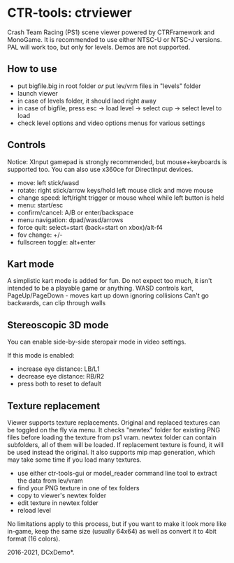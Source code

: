 # CTR-tools: ctrviewer
Crash Team Racing (PS1) scene viewer powered by CTRFramework and MonoGame.
It is recommended to use either NTSC-U or NTSC-J versions. PAL will work too, but only for levels.
Demos are not supported.

## How to use
- put bigfile.big in root folder *or* put lev/vrm files in "levels" folder
- launch viewer
- in case of levels folder, it should laod right away
- in case of bigfile, press esc -> load level -> select cup -> select level to load
- check level options and video options menus for various settings

## Controls
Notice: XInput gamepad is strongly recommended, but mouse+keyboards is supported too.
You can also use x360ce for DirectInput devices.

* move: left stick/wasd
* rotate: right stick/arrow keys/hold left mouse click and move mouse
* change speed: left/right trigger or mouse wheel while left button is held
* menu: start/esc
* confirm/cancel: A/B or enter/backspace
* menu navigation: dpad/wasd/arrows
* force quit: select+start (back+start on xbox)/alt-f4
* fov change: +/-
* fullscreen toggle: alt+enter

## Kart mode
A simplistic kart mode is added for fun. Do not expect too much, it isn't intended to be a playable game or anything.
WASD controls kart, PageUp/PageDown - moves kart up down ignoring collisions
Can't go backwards, can clip through walls

## Stereoscopic 3D mode
You can enable side-by-side steropair mode in video settings.

If this mode is enabled:
* increase eye distance: LB/L1
* decrease eye distance: RB/R2
* press both to reset to default

## Texture replacement
Viewer supports texture replacements. Original and replaced textures can be toggled on the fly via menu.
It checks "newtex" folder for existing PNG files before loading the texture from ps1 vram. newtex folder can contain subfolders, all of them will be loaded.
If replacement texture is found, it will be used instead the original. It also supports mip map generation, which may take some time if you load many textures.

- use either ctr-tools-gui or model_reader command line tool to extract the data from lev/vram
- find your PNG texture in one of tex folders
- copy to viewer's newtex folder
- edit texture in newtex folder
- reload level

No limitations apply to this process, but if you want to make it look more like in-game, keep the same size (usually 64x64) as well as convert it to 4bit format (16 colors).


2016-2021, DCxDemo*.